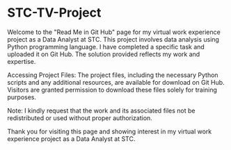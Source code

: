 # STC-TV-Project
Welcome to the "Read Me in Git Hub" page for my virtual work experience project as a Data Analyst at STC. This project involves data analysis using Python programming language. I have completed a specific task and uploaded it on Git Hub. The solution provided reflects my work and expertise.

Accessing Project Files:
The project files, including the necessary Python scripts and any additional resources, are available for download on Git Hub. Visitors are granted permission to download these files solely for training purposes.

Note: I kindly request that the work and its associated files not be redistributed or used without proper authorization.

Thank you for visiting this page and showing interest in my virtual work experience project as a Data Analyst at STC.
